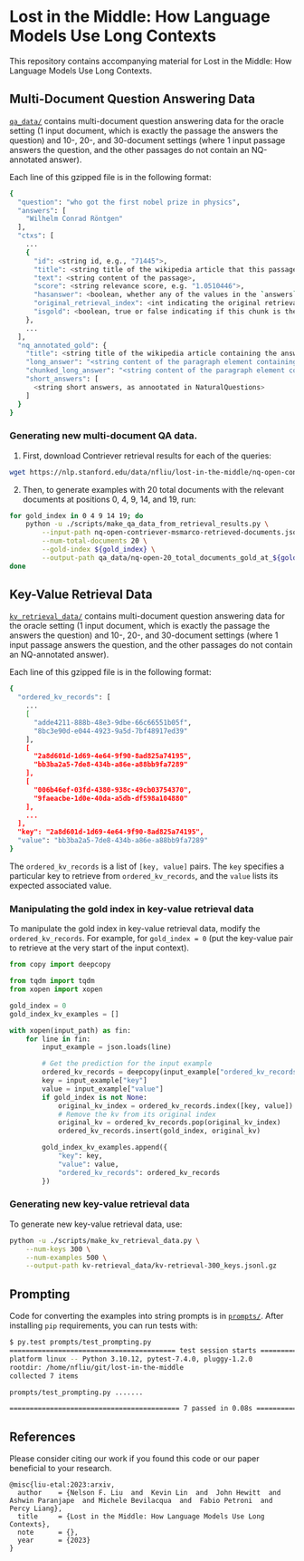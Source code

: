 # Lost in the Middle: How Language Models Use Long Contexts

This repository contains accompanying material for Lost in the Middle: How Language Models Use Long Contexts.

## Multi-Document Question Answering Data

[`qa_data/`](./qa_data/) contains multi-document question answering data for the
oracle setting (1 input document, which is exactly the passage the answers the
question) and 10-, 20-, and 30-document settings (where 1 input passage answers
the question, and the other passages do not contain an NQ-annotated answer).

Each line of this gzipped file is in the following format:

``` sh
{
  "question": "who got the first nobel prize in physics",
  "answers": [
    "Wilhelm Conrad Röntgen"
  ],
  "ctxs": [
    ...
    {
      "id": <string id, e.g., "71445">,
      "title": <string title of the wikipedia article that this passage comes from>,
      "text": <string content of the passage>,
      "score": <string relevance score, e.g. "1.0510446">,
      "hasanswer": <boolean, whether any of the values in the `answers` key appears in the text>,
      "original_retrieval_index": <int indicating the original retrieval index. for example, a value of 0 indicates that this was the top retrieved document>,
      "isgold": <boolean, true or false indicating if this chunk is the gold answer from NaturalQuestions>
    },
    ...
  ],
  "nq_annotated_gold": {
    "title": <string title of the wikipedia article containing the answer, as annotated in NaturalQuestions>,
    "long_answer": "<string content of the paragraph element containing the answer, as annotated in NaturalQuestions>",
    "chunked_long_answer": "<string content of the paragraph element containing the answer, randomly chunked to approximately 100 words>",
    "short_answers": [
      <string short answers, as annootated in NaturalQuestions>
    ]
  }
}
```

### Generating new multi-document QA data.

1. First, download Contriever retrieval results for each of the queries:

``` sh
wget https://nlp.stanford.edu/data/nfliu/lost-in-the-middle/nq-open-contriever-msmarco-retrieved-documents.jsonl.gz
```

2. Then, to generate examples with 20 total documents with the relevant documents at positions 0, 4, 9, 14, and 19, run:

``` sh
for gold_index in 0 4 9 14 19; do
    python -u ./scripts/make_qa_data_from_retrieval_results.py \
        --input-path nq-open-contriever-msmarco-retrieved-documents.jsonl.gz \
        --num-total-documents 20 \
        --gold-index ${gold_index} \
        --output-path qa_data/nq-open-20_total_documents_gold_at_${gold_index}.jsonl.gz
done
```

## Key-Value Retrieval Data

[`kv_retrieval_data/`](./kv_retrieval_data/) contains multi-document question answering data for the
oracle setting (1 input document, which is exactly the passage the answers the
question) and 10-, 20-, and 30-document settings (where 1 input passage answers
the question, and the other passages do not contain an NQ-annotated answer).

Each line of this gzipped file is in the following format:

``` sh
{
  "ordered_kv_records": [
    ...
    [
      "adde4211-888b-48e3-9dbe-66c66551b05f",
      "8bc3e90d-e044-4923-9a5d-7bf48917ed39"
    ],
    [
      "2a8d601d-1d69-4e64-9f90-8ad825a74195",
      "bb3ba2a5-7de8-434b-a86e-a88bb9fa7289"
    ],
    [
      "006b46ef-03fd-4380-938c-49cb03754370",
      "9faeacbe-1d0e-40da-a5db-df598a104880"
    ],
    ...
  ],
  "key": "2a8d601d-1d69-4e64-9f90-8ad825a74195",
  "value": "bb3ba2a5-7de8-434b-a86e-a88bb9fa7289"
}
```

The `ordered_kv_records` is a list of `[key, value]` pairs. The `key` specifies
a particular key to retrieve from `ordered_kv_records`, and the `value` lists
its expected associated value.

### Manipulating the gold index in key-value retrieval data

To manipulate the gold index in key-value retrieval data, modify the
`ordered_kv_records`. For example, for `gold_index = 0` (put the key-value
pair to retrieve at the very start of the input context).

``` python
from copy import deepcopy

from tqdm import tqdm
from xopen import xopen

gold_index = 0
gold_index_kv_examples = []

with xopen(input_path) as fin:
    for line in fin:
        input_example = json.loads(line)

        # Get the prediction for the input example
        ordered_kv_records = deepcopy(input_example["ordered_kv_records"])
        key = input_example["key"]
        value = input_example["value"]
        if gold_index is not None:
            original_kv_index = ordered_kv_records.index([key, value])
            # Remove the kv from its original index
            original_kv = ordered_kv_records.pop(original_kv_index)
            ordered_kv_records.insert(gold_index, original_kv)

        gold_index_kv_examples.append({
            "key": key,
            "value": value,
            "ordered_kv_records": ordered_kv_records
        })
```

### Generating new key-value retrieval data

To generate new key-value retrieval data, use:

``` sh
python -u ./scripts/make_kv_retrieval_data.py \
    --num-keys 300 \
    --num-examples 500 \
    --output-path kv-retrieval_data/kv-retrieval-300_keys.jsonl.gz
```

## Prompting

Code for converting the examples into string prompts is in
[`prompts/`](./prompts). After installing `pip` requirements, you can run tests
with:

``` sh
$ py.test prompts/test_prompting.py
========================================= test session starts =========================================
platform linux -- Python 3.10.12, pytest-7.4.0, pluggy-1.2.0
rootdir: /home/nfliu/git/lost-in-the-middle
collected 7 items

prompts/test_prompting.py .......                                                               [100%]

========================================== 7 passed in 0.08s ==========================================
```

## References

Please consider citing our work if you found this code or our paper beneficial to your research.

```
@misc{liu-etal:2023:arxiv,
  author    = {Nelson F. Liu  and  Kevin Lin  and  John Hewitt  and Ashwin Paranjape  and Michele Bevilacqua  and  Fabio Petroni  and  Percy Liang},
  title     = {Lost in the Middle: How Language Models Use Long Contexts},
  note      = {},
  year      = {2023}
}

```
